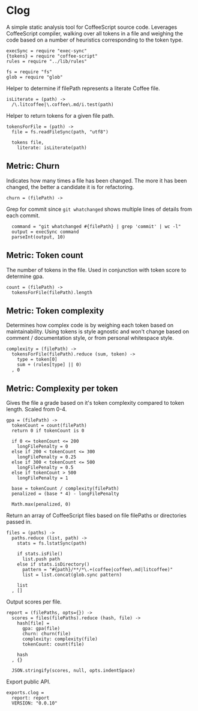 # Clog

A simple static analysis tool for CoffeeScript source code.
Leverages CoffeeScript compiler, walking over all tokens
in a file and weighing the code based on a number of heuristics
corresponding to the token type.

    execSync = require "exec-sync"
    {tokens} = require "coffee-script"
    rules = require "../lib/rules"

    fs = require "fs"
    glob = require "glob"

Helper to determine if filePath represents a literate Coffee file.

    isLiterate = (path) ->
      /\.litcoffee|\.coffee\.md/i.test(path)

Helper to return tokens for a given file path.

    tokensForFile = (path) ->
      file = fs.readFileSync(path, "utf8")

      tokens file,
        literate: isLiterate(path)

## Metric: Churn

Indicates how many times a file has been changed.
The more it has been changed, the better a candidate it is for refactoring.

    churn = (filePath) ->

Grep for commit since `git whatchanged` shows
multiple lines of details from each commit.

      command = "git whatchanged #{filePath} | grep 'commit' | wc -l"
      output = execSync command
      parseInt(output, 10)

## Metric: Token count

The number of tokens in the file.
Used in conjunction with token score to determine gpa.

    count = (filePath) ->
      tokensForFile(filePath).length

## Metric: Token complexity

Determines how complex code is by weighing each token based on maintainability.
Using tokens is style agnostic and won't change based on
comment / documentation style, or from personal whitespace style.

    complexity = (filePath) ->
      tokensForFile(filePath).reduce (sum, token) ->
        type = token[0]
        sum + (rules[type] || 0)
      , 0

## Metric: Complexity per token

Gives the file a grade based on it's token complexity compared to token length.
Scaled from 0-4.

    gpa = (filePath) ->
      tokenCount = count(filePath)
      return 0 if tokenCount is 0

      if 0 <= tokenCount <= 200
        longFilePenalty = 0
      else if 200 < tokenCount <= 300
        longFilePenalty = 0.25
      else if 300 < tokenCount <= 500
        longFilePenalty = 0.5
      else if tokenCount > 500
        longFilePenalty = 1

      base = tokenCount / complexity(filePath)
      penalized = (base * 4) - longFilePenalty

      Math.max(penalized, 0)

Return an array of CoffeeScript files based on file filePaths or directories
passed in.

    files = (paths) ->
      paths.reduce (list, path) ->
        stats = fs.lstatSync(path)

        if stats.isFile()
          list.push path
        else if stats.isDirectory()
          pattern = "#{path}/**/*\.+(coffee|coffee\.md|litcoffee)"
          list = list.concat(glob.sync pattern)

        list
      , []

Output scores per file.

    report = (filePaths, opts={}) ->
      scores = files(filePaths).reduce (hash, file) ->
        hash[file] =
          gpa: gpa(file)
          churn: churn(file)
          complexity: complexity(file)
          tokenCount: count(file)

        hash
      , {}

      JSON.stringify(scores, null, opts.indentSpace)

Export public API.

    exports.clog =
      report: report
      VERSION: "0.0.10"
